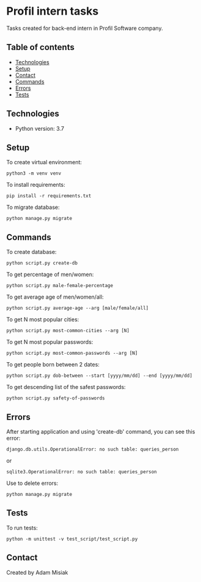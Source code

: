 # Profil intern tasks

Tasks created for back-end intern in Profil Software company.


## Table of contents
* [Technologies](#technologies)
* [Setup](#setup)
* [Contact](#contact)
* [Commands](#commands)
* [Errors](#errors)
* [Tests](#tests)

## Technologies
* Python version: 3.7

## Setup
To create virtual environment:
```
python3 -m venv venv
```

To install requirements:
```
pip install -r requirements.txt
```

To migrate database:
```
python manage.py migrate
```

## Commands

To create database:
```
python script.py create-db
```

To get percentage of men/women:
```
python script.py male-female-percentage
```

To get average age of men/women/all:
```
python script.py average-age --arg [male/female/all]
```

To get N most popular cities:
```
python script.py most-common-cities --arg [N]
```

To get N most popular passwords:
```
python script.py most-common-passwords --arg [N]
```

To get people born between 2 dates:
```
python script.py dob-between --start [yyyy/mm/dd] --end [yyyy/mm/dd]
```

To get descending list of the safest passwords:
```
python script.py safety-of-passwords
```

## Errors

After starting application and using 'create-db' command, you can see this error:
```
django.db.utils.OperationalError: no such table: queries_person
```
or
```
sqlite3.OperationalError: no such table: queries_person
```
Use to delete errors:
```
python manage.py migrate
```
## Tests

To run tests:
```
python -m unittest -v test_script/test_script.py
```

## Contact
Created by Adam Misiak
